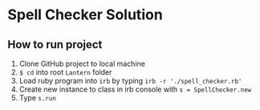 # Spell Checker Solution 

## How to run project 

1) Clone GitHub project to local machine  
2) `$ cd` into root `Lantern` folder  
3) Load ruby program into `irb` by typing `irb -r './spell_checker.rb'`   
4) Create new instance to class in irb console with `s = SpellChecker.new`  
5) Type `s.run`  
